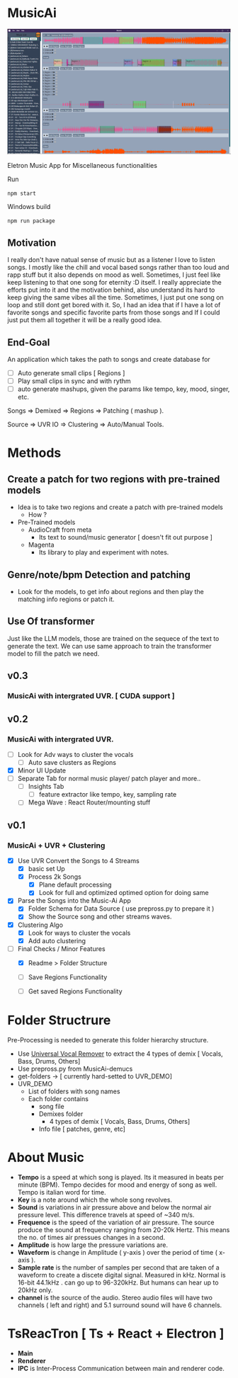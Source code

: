 # MusicAi

![MusicAi Windows App](./assets/Windows_App_Demo_v1.png)

Eletron Music App for Miscellaneous functionalities


Run 

`npm start`

Windows build

`npm run package`

## Motivation
I really don't have natual sense of music but as a listener I love to listen songs. I mostly like the chill and vocal based songs rather than too loud and rapp stuff but it also depends on mood as well. Sometimes, I just feel like keep listening to that one song for eternity :D itself. I really appreciate the efforts put into it and the motivation behind, also understand its hard to keep giving the same vibes all the time. Sometimes, I just put one song on loop and still dont get bored with it. So, I had an idea that if I have a lot of favorite songs and specific favorite parts from those songs and If I could just put them all together it will be a really good idea. 

## End-Goal
An application which takes the path to songs and create database for 
- [ ] Auto generate small clips [ Regions ]
- [ ] Play small clips in sync and with rythm
- [ ] auto generate mashups, given the params like tempo, key, mood, singer, etc.

 Songs => Demixed =>   Regions  => Patching ( mashup ).

Source => UVR  IO => Clustering => Auto/Manual Tools.

# Methods
## Create a patch for two regions with pre-trained models
  - Idea is to take two regions and create a patch with pre-trained models
    - How ?
  - Pre-Trained models
    - AudioCraft from meta
      - Its text to sound/music generator [ doesn't fit out purpose ]
    - Magenta
      - Its library to play and experiment with notes.
## Genre/note/bpm Detection and patching
  - Look for the models, to get info about regions and then play the matching info regions or patch it.
## Use Of transformer
Just like the LLM models, those are trained on the sequece of the text to generate the text. We can use same approach to train the transformer model to fill the patch we need.

## v0.3
### MusicAi with intergrated UVR. [ CUDA support ]

## v0.2
### MusicAi with intergrated UVR.
- [ ] Look for Adv ways to cluster the vocals
  - [ ] Auto save clusters as Regions
- [x] Minor UI Update
- [ ] Separate Tab for normal music player/ patch player and more..
  - [ ] Insights Tab
    - [ ] feature extractor like tempo, key, sampling rate
  - [ ] Mega Wave : React Router/mounting stuff

## v0.1
### MusicAi + UVR + Clustering
- [x] Use UVR Convert the Songs to 4 Streams
  - [x] basic set Up
  - [x] Process 2k Songs
    - [x] Plane default processing
    - [x] Look for full and optimized optimed option for doing same
- [x] Parse the Songs into the Music-Ai App
  - [x] Folder Schema for Data Source ( use prepross.py to prepare it )
  - [x] Show the Source song and other streams waves.
- [x] Clustering Algo
  - [x] Look for ways to cluster the vocals
  - [x] Add auto clustering
- [ ] Final Checks / Minor Features
  - [x] Readme > Folder Structure
  - [ ] Save Regions Functionality
  - [ ] Get saved Regions Functionality
  

# Folder Structrure
Pre-Processing is needed to generate this folder hierarchy structure.
- Use [Universal Vocal Remover](https://ultimatevocalremover.com/) to extract the 4 types of demix [ Vocals, Bass, Drums, Others] 
- Use prepross.py from MusicAi-demucs
- get-folders -> [ currently hard-setted to UVR_DEMO]
- UVR_DEMO
  - List of folders with song names
  - Each folder contains
    - song file
    - Demixes folder
      - 4 types of demix [ Vocals, Bass, Drums, Others]
    - Info file [ patches, genre, etc]


# About Music
  - **Tempo** is a speed at which song is played. Its it measured in beats per minute (BPM). Tempo decides for mood and energy of song as well. Tempo is italian word for time.
  - **Key** is a note around which the whole song revolves.
  - **Sound** is variations in air pressure above and below the normal air pressure level. This difference travels at speed of ~340 m/s.
  - **Frequence** is the speed of the variation of air pressure. The source produce the sound at frequency ranging from 20-20k Hertz. This means the no. of times air pressues changes in a second.
  - **Amplitude** is how large the pressure variations are.
  - **Waveform** is change in Amplitude ( y-axis ) over the period of time ( x-axis ).
  - **Sample rate** is the number of samples per second that are taken of a waveform to create a discete digital signal. Measured in kHz. Normal is 16-bit 44.1kHz . can go up to 96-320kHz. But humans can hear up to 20kHz only. 
  - **channel** is the source of the audio. Stereo audio files will have two channels ( left and right) and 5.1 surround sound will have 6 channels.  

# TsReacTron [ Ts + React + Electron ]

  - **Main** 
  - **Renderer**
  - **IPC** is Inter-Process Communication between main and renderer code.